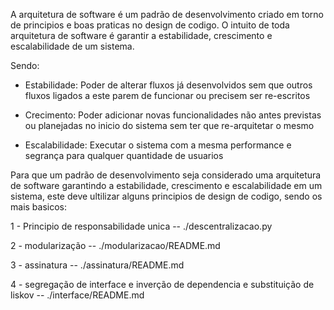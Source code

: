 A arquitetura de software é um padrão de desenvolvimento criado em torno de principios e boas praticas no design de codigo.
O intuito de toda arquitetura de software é garantir a estabilidade, crescimento e escalabilidade de um sistema.

Sendo:

- Estabilidade: Poder de alterar fluxos já desenvolvidos sem que outros fluxos ligados a este parem de funcionar ou precisem ser re-escritos

- Crecimento: Poder adicionar novas funcionalidades não antes previstas ou planejadas no inicio do sistema sem ter que re-arquitetar o mesmo

- Escalabilidade: Executar o sistema com a mesma performance e segrança para qualquer quantidade de usuarios

Para que um padrão de desenvolvimento seja considerado uma arquitetura de software garantindo a estabilidade, crescimento e escalabilidade em um sistema, este deve ultilizar alguns principios de design de codigo, sendo os mais basicos:

1 - Principio de responsabilidade unica 
	-- ./descentralizacao.py

2 - modularização
	-- ./modularizacao/README.md

3 - assinatura 
	-- ./assinatura/README.md

4 - segregação de interface e inverção de dependencia e substituição de liskov
	-- ./interface/README.md